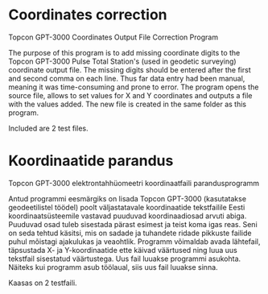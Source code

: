 # Coordinates correction
Topcon GPT-3000 Coordinates Output File Correction Program

The purpose of this program is to add missing coordinate digits to the Topcon GPT-3000 Pulse Total Station's (used in geodetic surveying) coordinate output file. The missing digits should be entered after the first and second comma on each line. Thus far data entry had been manual, meaning it was time-consuming and prone to error.
The program opens the source file, allows to set values for X and Y coordinates and outputs a file with the values added. The new file is created in the same folder as this program.

Included are 2 test files.

# Koordinaatide parandus
Topcon GPT-3000 elektrontahhüomeetri koordinaatfaili parandusprogramm

Antud programmi eesmärgiks on lisada Topcon GPT-3000 (kasutatakse geodeetilistel töödel) poolt väljastatavale koordinaatide tekstfailile Eesti koordinaatsüsteemile vastavad puuduvad koordinaadiosad arvuti abiga. Puuduvad osad tuleb sisestada pärast esimest ja teist koma igas reas. Seni on seda tehtud käsitsi, mis on sadade ja tuhandete ridade pikkuste failide puhul mõistagi ajakulukas ja veaohtlik.
Programm võimaldab avada lähtefail, täpsustada X- ja Y-koordinaatide ette käivad väärtused ning luua uus tekstfail sisestatud väärtustega. Uus fail luuakse programmi asukohta. Näiteks kui programm asub töölaual, siis uus fail luuakse sinna.

Kaasas on 2 testfaili.
